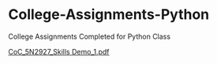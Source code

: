 # College-Assignments-Python
College Assignments Completed for Python Class

[CoC_5N2927_Skills Demo_1.pdf](https://github.com/Ganainmtech/College-Assignments-Python/files/11180755/CoC_5N2927_Skills.Demo_1.pdf)

